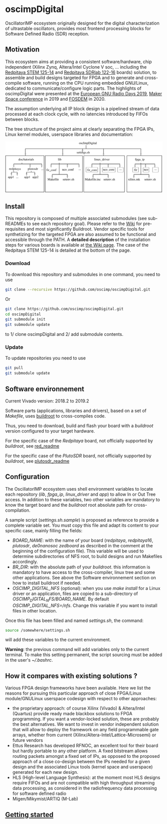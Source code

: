 # oscimpDigital
OscillatorIMP ecosystem originally designed for the digital characterization of ultrastable
oscillators, provides most frontend processing blocks for Software Defined Radio (SDR) reception.

## Motivation

This ecosystem aims at providing a consistent software/hardware, chip independent
(Xilinx Zynq, Altera/Intel Cyclone V soc, ... including the 
[Redpitaya STEM 125-14](https://www.redpitaya.com/f130/STEMlab-board) and
[Redpitaya SDRlab 122-16](https://www.redpitaya.com/p52/sdrlab-122-16-standard-kit) boards) solution, to assemble and build
designs targeted for FPGA and to generate and cross-compile software, running
on the CPU running embedded GNU/Linux, dedicated to communicate/configure
logic parts. The highlights of oscimpDigital were presented at the [European GNU Radio Days 2019](https://youtu.be/fQgIJl7vu2s), [Maker Space conference](https://www.youtube.com/watch?v=SSzR_pnZnjs&feature=youtu.be) in 2019 and [FOSDEM](https://fosdem.org/2020/schedule/event/fsr_platform_independent_cpu_fpga_co_design/) in 2020.

The assumption underlying all IP block design is a pipelined stream of data 
processed at each clock cycle, with no latencies introduced by FIFOs between blocks.

The tree structure of the project aims at clearly separating the FPGA IPs, Linux kernel modules, userspace libraries 
and documentation:

<img src="doc/conferences/gnuradioDays2019/img/structRepo.png"> 

## Install

This repository is composed of multiple associated submodules (see sub-READMEs
to see each repository goal). Please refer to the [Wiki](https://github.com/oscimp/oscimpDigital/wiki) for pre-requisites and most significantly Buildroot. Vendor specific tools for synthetizing for the targeted FPGA are also assumed to be functional and accessible through the PATH. A **detailed description** of the installation steps for various boards
is available at [the Wiki page](https://github.com/oscimp/oscimpDigital/wiki). The case of the Redpitaya STEM 125-14 is
detailed at the bottom of the page.

### Download

To download this repository and submodules in one command, you need to use
```bash
git clone --recursive https://github.com/oscimp/oscimpDigital.git
```

Or
```bash
git clone https://github.com/oscimp/oscimpDigital.git
cd oscimpDigital
git submodule init
git submodule update
```
to 1/ clone oscimpDigital and 2/ add submodule contents.

### Update

To update repositories you need to use
```bash
git pull
git submodule update
```

## Software environnement

Current Vivado version: 2018.2 to 2019.2

Software parts (applications, libraries and drivers), based on a set of
*Makefile*, uses [buildroot](http://www.buildroot.org) to cross-compiles code.

Thus, you need to download, build and flash your board with a *buildroot*
version configured to your target hardware.

For the specific case of the *Redpitaya* board, not officially supported by
*buildroot*, see
[red_readme](https://github.com/trabucayre/redpitaya/blob/master/README.md)

For the specific case of the *PlutoSDR* board, not officially supported by 
*buildroot*, see [plutosdr_readme](https://github.com/oscimp/PlutoSDR/blob/master/README.md)

## Configuration

The OscillatorIMP ecosystem uses shell environment variables to locate each
repository (*lib*, *fpga_ip*, *linux_driver* and *app*) to allow
In or Out Tree access. In addition to these variables, two other variables are
mandatory to know the target board and the *buildroot* root absolute path for
cross-compilation. 

A sample script (*settings.sh.sample*) is proposed as reference to provide a
complete variable set. You must copy this file and adapt its content to your
specific case, mainly filling the fields:
- *BOARD_NAME*: with the name of your board (*redpitaya*, *redpitaya16*, *plutosdr*, *de0nanosoc* *zedboard* as described in the comment at the beginning of the configuration file). This
variable will be used to determine subdirectories of NFS root, to build designs and run Makefiles accordingly.
- *BR_DIR*: with the absolute path of your *buildroot*. this information is
mandatory to have access to the cross-compiler, linux tree and some other
applications. See above the Software environnement section on how to install buildroot if needed.
- *OSCIMP_DIGITAL_NFS* (optional): when you use *make install* for a Linux driver
or an application, files are copied to a sub-directory of *$OSCIMP_DIGITAL_NFS/$BOARD_NAME*.
By default *OSCIMP_DIGITAL_NFS=/nfs*. Change this variable if you want to
install files in other location.

Once this file has been filled and named *settings.sh*, the command:
```bash
source /somewhere/settings.sh
```
will add these variables to the current environment.

**Warning**: the previous command will add variables only to the current
terminal. To make this setting permanent, the script sourcing must be added
in the user's *~/.bashrc*.

## How it compares with existing solutions ?

Various FPGA design frameworks have been available. Here we list the reasons for pursuing this particular approach of close FPGA/Linux module/GNULinux userspace codesign with respect to other approaches:
- the proprietary approach: of course Xilinx (Vivado) & Altera/Intel (Quartus) provide ready made blackbox solutions to FPGA programming. If you want a vendor-locked solution, these are probably the best alternatives. We want to invest in vendor independent solution that will allow to deploy the framework on any field programmable gate arrays, whether from current (Xilinx/Altera-Intel/Lattice-Microsemi) or future vendors
- Ettus Research has developed RFNOC, an excellent tool for their board but hardly portable to any other platform. A fixed bitstream allows routing packets amongst a fixed set of IPs, as opposed to the proposed approach of a close co-design between the IPs needed for a given design and the associated Linux tools (kernel space and userspace) generated for each new design.
- HLS (High-level Language Synthesis): at the moment most HLS designs require FIFOs and are not compatible with high throughput
streaming data processing, as considered in the radiofrequency data processing for software defined radio
- Migen/Mikymist/ARTIQ (M-Lab)

## [Getting started](https://github.com/oscimp/oscimpDigital/wiki/0Getting-started)


